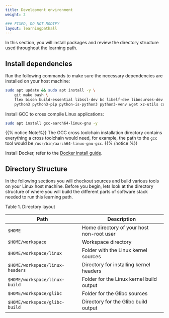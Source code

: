 ```yaml
---
title: Development environment
weight: 2

### FIXED, DO NOT MODIFY
layout: learningpathall
---
```


In this section, you will install packages and review the directory structure used throughout the learning path.

## Install dependencies

Run the following commands to make sure the necessary dependencies are installed on your host machine:

```bash
sudo apt update && sudo apt install -y \
    git make bash \
    flex bison build-essential libssl-dev bc libelf-dev libncurses-dev \
    python3 python3-pip python-is-python3 python3-venv wget xz-utils coreutils
```

Install GCC to cross compile Linux applications:
```bash
sudo apt install gcc-aarch64-linux-gnu -y
```

{{% notice Note%}}
The GCC cross toolchain installation directory contains everything a cross toolchain would need, for example, the path to the `gcc` tool would be `/usr/bin/aarch64-linux-gnu-gcc`. 
{{% /notice %}}

Install Docker, refer to the [Docker install guide](/install-guides/docker/).


## Directory Structure

In the following sections you will checkout sources and build various tools on your Linux host machine. Before you begin, lets look at the directory structure of where you will build the different parts of software stack needed to run this learning path.

Table 1. Directory layout

| Path                                 | Description                           |
|--------------------------------------|---------------------------------------|
| `$HOME`                         | Home directory of your host non-root user  |
| `$HOME/workspace`               | Workspace directory                        |
| `$HOME/workspace/linux`         | Folder with the Linux kernel sources       |
| `$HOME/workspace/linux-headers` | Directory for installing kernel headers    |
| `$HOME/workspace/linux-build`   | Folder for the Linux kernel build output   |
| `$HOME/workspace/glibc`         | Folder for the Glibc sources               |
| `$HOME/workspace/glibc-build`   | Directory for the Glibc build output       |

